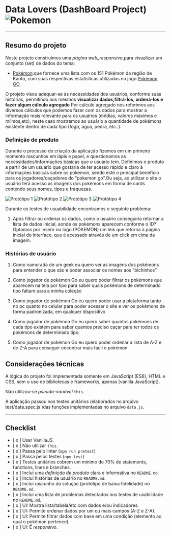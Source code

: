 # Data Lovers (DashBoard Project) ![Pokemon](http://secureservercdn.net/198.71.233.106/990.175.myftpupload.com/wp-content/uploads/2017/09/Pokemon.jpg)




***


##  Resumo do projeto


Neste projeto construimos uma _página web_responsiva_,para visualizar um conjunto (set) de dados do tema:

* [Pokémon](src/data/pokemon/pokemon.json):que fornece uma lista com os 151 Pokémon da região de
Kanto, com suas respectivas estatísticas utilizadas no jogo [Pokémon GO](http://pokemongolive.com).

O projeto visou adequar-se às necessidades dos usuários, conforme suas histórias, permitindo aos mesmos **visualizar dados,filtrá-los, ordená-los e fazer algum cálculo agregado**
Por cálculo agregado nos referimos aos diversos cálculos que podemos fazer com os dados para mostrar a informação mais relevante para os usuários (médias, valores máximos e míimos,etc), neste caso mostramos ao usuário a quantidade de pokémons existente dentro de cada tipo (fogo, água, pedra, etc..).



### Definição de produto


Durante o processo de criação da aplicação fizemos em um primeiro momento rascunhos em lápis e papel, e questionamos as necessidades/informações básicas que o usuário tem.
Definimos o produto a partir de um usuário que gostaria de ter acesso rápido e claro à informações básicas sobre os pokemon, sendo este o principal benefício para os jogadores/caçadores do "pokemon go".Ou seja, ao utilizar o site o usuário terá acesso as imagens dos pokémons em forma de cards contendo seus nomes, tipos e fraquezas.

![Protótipo 1](https://github.com/elaineshimabukuro/SAP003-data-lovers/blob/elaine-readme/img/1.prototipo-menor.jpeg)
![Protótipo 2](https://github.com/elaineshimabukuro/SAP003-data-lovers/blob/elaine-readme/img/2.prototipo-menor.jpeg)
![Protótipo 3](https://github.com/elaineshimabukuro/SAP003-data-lovers/blob/elaine-readme/img/3.prototipo-menor.jpeg)
![Protótipo 4](https://github.com/elaineshimabukuro/SAP003-data-lovers/blob/elaine-readme/img/4.prototipo-menor.jpeg)

Durante os testes de usuabilidade encontramos o seguinte problema:
1. Após filtrar ou ordenar os dados, como o usuário conseguiria retornar a lista de dados inicial, aonde os pokémons aparecem conforme o ID?
Optamos por inserir no logo (POKEMON) um link que retorna à página inicial do interface, que é acessado através de um click em cima da imagem.


### Histórias de usuário

1. Como namorada de um geek eu quero ver as imagens dos pokémons para entender o que são e poder associar os nomes aos “bichinhos”

2. Como jogador de pokémon Go eu quero poder filtrar os pokémons que aparecem na tela por tipo para saber quais pokémons de determinado tipo faltam para a minha coleção

3. Como jogador de pokémon Go eu quero poder usar a plataforma tanto no pc quanto no celular para poder acessar o site e ver os pokémons de forma padronizada, em qualquer dispositivo

4. Como jogador de pokémon Go eu quero saber quantos pokémons de cada tipo existem para saber quantos preciso caçar para ter todos os pokémons de determinado tipo.

5. Como jogador de pokémon Go eu quero poder ordenar a lista de A-Z e de Z-A para conseguir encontrar mais fácil o pokémon


## Considerações técnicas


A lógica do projeto foi implementada somente em JavaScript (ES6), HTML e CSS, sem o uso de bibliotecas e frameworks, apenas [vanilla JavaScript].

Não utilizou-se _pseudo-variável_ `this`.

A aplicação passou nos testes unitários (elaborados no arquivo test/data.spec.js )das funções implementadas no arquivo `data.js`.




***

## Checklist


* [ x ] Usar VanillaJS.
* [ x ] Não utilizar `this`.
* [ x ] Passa pelo linter (`npm run pretest`)
* [ x ] Passa pelos testes (`npm test`)
* [ x ] Testes unitários cobrem um mínimo de 70% de statements, functions, lines e branches.
* [ x ] Inclui uma _definição de produto_ clara e informativa no `README.md`.
* [ x ] Inclui histórias de usuário no `README.md`.
* [ x ] Inclui rascunho da solução (protótipo de baixa fidelidade) no `README.md`.
* [ x ] Inclui uma lista de problemas detectados nos testes de usabilidade no `README.md`.
* [ x ] UI: Mostra lista/tabela/etc com dados e/ou indicadores.
* [ x ] UI: Permite ordenar dados por um ou mais campos (A-Z e Z-A).
* [ x ] UI: Permite filtrar dados com base em uma condição (elemento ao qual o pokémon pertence).
* [ x ] UI: É _responsivo_.

